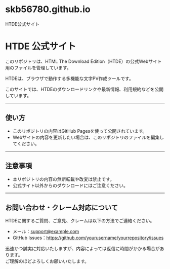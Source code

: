 # skb56780.github.io
HTDE公式サイト
# HTDE 公式サイト

このリポジトリは、HTML The Download Edition（HTDE）の公式Webサイト用のファイルを管理しています。

HTDEは、ブラウザで動作する多機能な文字PV作成ツールです。

このサイトでは、HTDEのダウンロードリンクや最新情報、利用規約などを公開しています。

---

## 使い方

- このリポジトリの内容はGitHub Pagesを使って公開されています。  
- Webサイトの内容を更新したい場合は、このリポジトリのファイルを編集してください。

---

## 注意事項

- 本リポジトリの内容の無断転載や改変は禁止です。  
- 公式サイト以外からのダウンロードにはご注意ください。
---

## お問い合わせ・クレーム対応について

HTDEに関するご質問、ご意見、クレームは以下の方法でご連絡ください。

- メール：support@example.com  
- GitHub Issues：https://github.com/yourusername/yourrepository/issues

迅速かつ誠実に対応いたしますが、内容によっては返信に時間がかかる場合があります。  
ご理解のほどよろしくお願いいたします。
